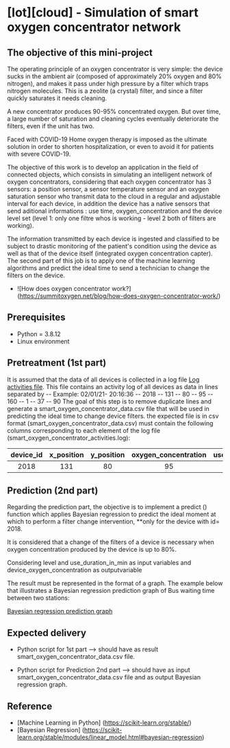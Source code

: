 # [Iot][cloud] - Simulation of smart oxygen concentrator network


## The objective of this mini-project

The operating principle of an oxygen concentrator is very simple: the device sucks in the ambient air (composed of approximately 20% oxygen and 80% nitrogen), and makes it pass under high pressure by a filter which traps nitrogen molecules. This is a zeolite (a crystal) filter, and since a filter quickly saturates it needs cleaning.

A new concentrator produces 90-95% concentrated oxygen. But over time, a large number of saturation and cleaning cycles eventually deteriorate the filters, even if the unit has two.

Faced with COVID-19 Home oxygen therapy is imposed as the ultimate solution in order to shorten hospitalization, or even to avoid it for patients with severe COVID-19.

The objective of this work is to develop an application in the field of connected objects, which consists in simulating an intelligent network of oxygen concentrators, considering that each oxygen concentrator has 3 sensors: a position sensor, a sensor temperature sensor and an oxygen saturation sensor who transmit data to the cloud in a regular and adjustable interval for each device, in addition the device has a native sensors that send aditional informations : use time, oxygen_concentration and the device level set (level 1: only one filtre whos is working - level 2 both of filters are working).

The information transmitted by each device is ingested and classified to be subject to drastic monitoring of the patient's condition using the device as well as that of the device itself (integrated oxygen concentration capter). The second part of this job is to apply one of the machine learning algorithms and predict the ideal time to send a technician to change the filters on the device.

- ![How does oxygen concentrator work?] (https://summitoxygen.net/blog/how-does-oxygen-concentrator-work/)

## Prerequisites

- Python = 3.8.12
- Linux environment

## Pretreatment (1st part)

It is assumed that the data of all devices is collected in a log file [Log activities file](data/smart_oxygen_concentrator_activities.txt). This file contains an activity log of all devices as data in lines separated by -- Example: 02/01/21- 20:16:36 -- 2018 -- 131 -- 80 -- 95 -- 160 -- 1 -- 37 -- 90 
The goal of this step is to remove duplicate lines and generate a smart_oxygen_concentrator_data.csv file that will be used in predicting the ideal time to change device filters.
the expected file is in csv format (smart_oxygen_concentrator_data.csv) must contain the following columns corresponding to each element of the log file (smart_oxygen_concentrator_activities.log):

|device_id |x_position  | y_position |  oxygen_concentration | use_duration_in_min | level | temperature | patient_oxygen_saturation|                           
|:--------:|:----------:|:----------:|:---------------------:|:-------------------:|:-----:|:-----------:|:------------------------:|
| 2018     | 131        |  80        | 95                    | 160                 |  1    | 37          | 90                       |

## Prediction (2nd part)

Regarding the prediction part, the objective is to implement a predict () function which applies Bayesian regression to predict the ideal moment at which to perform a filter change intervention, **only for the device with id= 2018.

It is considered that a change of the filters of a device is necessary when oxygen concentration produced by the device is up to 80%.

Considering level and use_duration_in_min as input variables and device_oxygen_concentration as outputvariable

The result must be represented in the format of a graph. The example below that illustrates a Bayesian regression prediction graph of Bus waiting time between two stations:

 [Bayesian regression prediction graph](images/Figure_2.png) 


## Expected delivery 

- Python script for 1st part --> should have as result smart_oxygen_concentrator_data.csv file.

- Python script for Prediction 2nd part --> should have as input  smart_oxygen_concentrator_data.csv file and as output Bayesian regression graph.

## Reference

- [Machine Learning in Python] (https://scikit-learn.org/stable/)
- [Bayesian Regression] (https://scikit-learn.org/stable/modules/linear_model.html#bayesian-regression)




